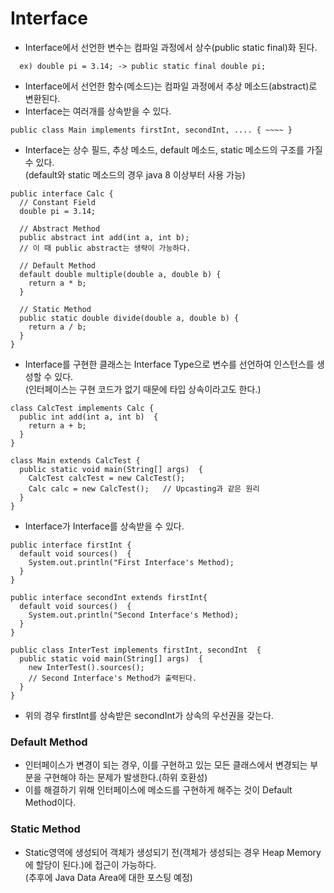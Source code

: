# Interface
- Interface에서 선언한 변수는 컴파일 과정에서 상수(public static final)화 된다.
```
  ex) double pi = 3.14; -> public static final double pi;
```
- Interface에서 선언한 함수(메소드)는 컴파일 과정에서 추상 메소드(abstract)로 변환된다.
- Interface는 여러개를 상속받을 수 있다.
```
public class Main implements firstInt, secondInt, .... { ~~~~ }
```
- Interface는 상수 필드, 추상 메소드, default 메소드, static 메소드의 구조를 가질 수 있다.   
  (default와 static 메소드의 경우 java 8 이상부터 사용 가능)
```
public interface Calc {
  // Constant Field
  double pi = 3.14;
  
  // Abstract Method
  public abstract int add(int a, int b);
  // 이 때 public abstract는 생략이 가능하다.
  
  // Default Method
  default double multiple(double a, double b) {
    return a * b;
  }
  
  // Static Method
  public static double divide(double a, double b) {
    return a / b;
  }
}
```
- Interface를 구현한 클래스는 Interface Type으로 변수를 선언하여 인스턴스를 생성할 수 있다.   
  (인터페이스는 구현 코드가 없기 때문에 타입 상속이라고도 한다.)
```
class CalcTest implements Calc {
  public int add(int a, int b)  {
    return a + b;
  }
}

class Main extends CalcTest {
  public static void main(String[] args)  {
    CalcTest calcTest = new CalcTest();
    Calc calc = new CalcTest();   // Upcasting과 같은 원리
  }
}
```
- Interface가 Interface를 상속받을 수 있다.
```
public interface firstInt {
  default void sources()  {
    System.out.println("First Interface's Method);
  }
}

public interface secondInt extends firstInt{
  default void sources()  {
    System.out.println("Second Interface's Method);
  }
}

public class InterTest implements firstInt, secondInt  {
  public static void main(String[] args)  {
    new InterTest().sources();
    // Second Interface's Method가 출력된다.
  }
}
```
- 위의 경우 firstInt를 상속받은 secondInt가 상속의 우선권을 갖는다.


### Default Method
- 인터페이스가 변경이 되는 경우, 이를 구현하고 있는 모든 클래스에서 변경되는 부분을 구현해야 하는 문제가 발생한다.(하위 호환성)
- 이를 해결하기 위해 인터페이스에 메소드를 구현하게 해주는 것이 Default Method이다.

### Static Method
- Static영역에 생성되어 객체가 생성되기 전(객체가 생성되는 경우 Heap Memory에 할당이 된다.)에 접근이 가능하다.   
  (추후에 Java Data Area에 대한 포스팅 예정)
